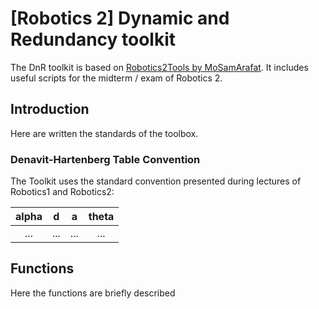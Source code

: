 # [Robotics 2] Dynamic and Redundancy toolkit
The DnR toolkit is based on [Robotics2Tools by MoSamArafat](https://github.com/MoSamArafat/Robotics2Tools). It includes useful scripts for the midterm / exam of Robotics 2.

## Introduction
Here are written the standards of the toolbox.
### Denavit-Hartenberg Table Convention
The Toolkit uses the standard convention presented during lectures of Robotics1 and Robotics2:

| alpha | d | a | theta |
|:-:|:-:|:-:|:-:|
| ... | ... | ... | ...|

## Functions
Here the functions are briefly described
